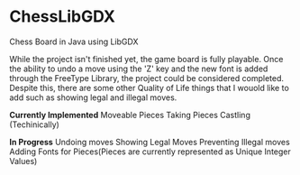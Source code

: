# ChessLibGDX

Chess Board in Java using LibGDX

  While the project isn't finished yet, the game board is fully playable. Once the ability to undo a move using the 'Z' key and the new font is added through the FreeType Library, the project could be considered completed. Despite this, there are some other Quality of Life things that I wouold like to add such as showing legal and illegal moves.

**Currently Implemented**
Moveable Pieces
Taking Pieces
Castling (Techinically)

**In Progress**
Undoing moves
Showing Legal Moves
Preventing Illegal moves
Adding Fonts for Pieces(Pieces are currently represented as Unique Integer Values)


